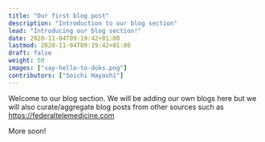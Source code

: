 ```yaml
---
title: "Our first blog post"
description: "Introduction to our blog section"
lead: "Introducing our blog section!"
date: 2020-11-04T09:19:42+01:00
lastmod: 2020-11-04T09:19:42+01:00
draft: false
weight: 50
images: ["say-hello-to-doks.png"]
contributors: ["Soichi Hayashi"]
---
```


Welcome to our blog section. We will be adding our own blogs here but we will also curate/aggregate blog posts from other sources such as https://federaltelemedicine.com

More soon!
